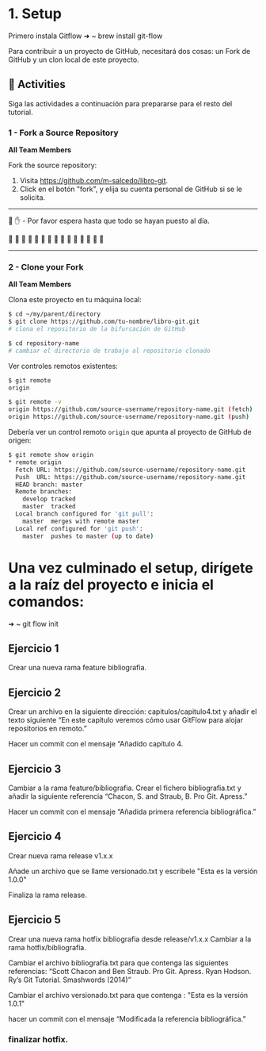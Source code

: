 # 1. Setup

Primero instala Gitflow
➜  ~ brew install git-flow 

Para contribuir a un proyecto de GitHub, necesitará dos cosas: un Fork de GitHub y un clon local de este proyecto.

## :running: Activities

Siga las actividades a continuación para prepararse para el resto del tutorial.

### 1 - Fork a Source Repository

__All Team Members__

Fork the source repository:
   1. Visita https://github.com/m-salcedo/libro-git.
   2. Click en el botón "fork", y elija su cuenta personal de GitHub si se le solicita.

---

:cop: :raised_hand: - Por favor espera hasta que todo se hayan puesto al día.

:construction: :construction: :construction: :construction: :construction: :construction: :construction: :construction: :construction: :construction: :construction: :construction: :construction: :construction: :construction:

---

### 2 - Clone your Fork

__All Team Members__

Clona este proyecto en tu máquina local:
```sh
$ cd ~/my/parent/directory
$ git clone https://github.com/tu-nombre/libro-git.git
# clona el repositorio de la bifurcación de GitHub

$ cd repository-name
# cambiar el directorio de trabajo al repositorio clonado
```

Ver controles remotos existentes:
```sh
$ git remote
origin

$ git remote -v
origin https://github.com/source-username/repository-name.git (fetch)
origin https://github.com/source-username/repository-name.git (push)
```

Debería ver un control remoto `origin` que apunta al proyecto de GitHub de origen:
```sh
$ git remote show origin
* remote origin
  Fetch URL: https://github.com/source-username/repository-name.git
  Push  URL: https://github.com/source-username/repository-name.git
  HEAD branch: master
  Remote branches:
    develop tracked
    master  tracked
  Local branch configured for 'git pull':
    master  merges with remote master
  Local ref configured for 'git push':
    master  pushes to master (up to date)
```


# Una vez culminado el setup, dirígete a la raíz del proyecto e inicia el comandos:
➜  ~ git flow init


## Ejercicio 1
Crear una nueva rama feature bibliografia.

## Ejercicio 2
Crear un archivo en la siguiente dirección: capitulos/capitulo4.txt y añadir el texto siguiente
“En este capítulo veremos cómo usar GitFlow para alojar repositorios en remoto.”

Hacer un commit con el mensaje “Añadido capítulo 4.

## Ejercicio 3
Cambiar a la rama feature/bibliografia.
Crear el fichero bibliografia.txt y añadir la siguiente referencia
“Chacon, S. and Straub, B. Pro Git. Apress.”

Hacer un commit con el mensaje “Añadida primera referencia bibliográfica.”

## Ejercicio 4
Crear nueva rama release v1.x.x

Añade un archivo que se llame versionado.txt y escribele
"Esta es la versión 1.0.0"

Finaliza la rama release.

## Ejercicio 5

Crear una nueva rama hotfix bibliografia desde release/v1.x.x
Cambiar a la rama hotfix/bibliografia.

Cambiar el archivo bibliografia.txt para que contenga las siguientes referencias:
“Scott Chacon and Ben Straub. Pro Git. Apress.
Ryan Hodson. Ry’s Git Tutorial. Smashwords (2014)”

Cambiar el archivo versionado.txt para que contenga :
"Esta es la versión 1.0.1"

hacer un commit con el mensaje “Modificada la referencia bibliográfica.”

### finalizar hotfix.

